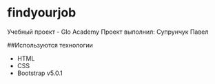 # findyourjob
Учебный проект - Glo Academy
Проект выполнил: Супрунчук Павел


##Используются технологии
- HTML
- CSS
- Bootstrap v5.0.1
